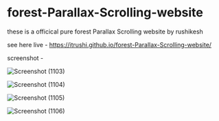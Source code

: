 # forest-Parallax-Scrolling-website
these is a officical pure forest Parallax Scrolling website by rushikesh

see here live - https://itrushi.github.io/forest-Parallax-Scrolling-website/



screenshot - 

![Screenshot (1103)](https://github.com/user-attachments/assets/11a03313-9ee1-4b47-8068-d996a2a16163)


![Screenshot (1104)](https://github.com/user-attachments/assets/597c28f1-19ce-4375-a5d5-2e0114f3d3b7)


![Screenshot (1105)](https://github.com/user-attachments/assets/0ee46f7d-07c2-4dfe-a4e5-e6cf9bd769fb)


![Screenshot (1106)](https://github.com/user-attachments/assets/b3d3dae1-12ed-464b-9a41-f8e1c157ac5d)
